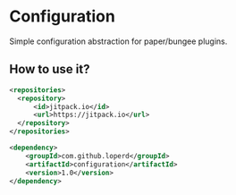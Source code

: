 # Configuration
Simple configuration abstraction for paper/bungee plugins.

## How to use it?

```xml
<repositories>
  <repository>
      <id>jitpack.io</id>
      <url>https://jitpack.io</url>
  </repository>
</repositories>
```

```xml
<dependency>
    <groupId>com.github.loperd</groupId>
    <artifactId>configuration</artifactId>
    <version>1.0</version>
</dependency>
```
